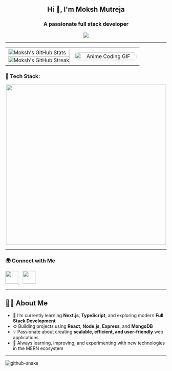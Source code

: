 <h2 align="center">Hi 👋, I'm Moksh Mutreja</h2>
<h3 align="center">A passionate full stack developer</h3>

<p align="center">
 <img src="https://readme-typing-svg.herokuapp.com?font=Fira+Code&pause=1000&color=F7971E&width=850&lines=MERN+Stack+Developer+%7C+React+%7C+Node.js+%7C+Express+%7C+MongoDB;Building+scalable+web+apps+with+clean+code;Integrating+frontend%2C+backend%2C+and+databases+seamlessly;Turning+ideas+into+interactive+digital+experiences" />
</p>

---

<table width="100%">
  <tr>
    <td width="50%" valign="top">
      <!-- GitHub stats on the left -->
      <a href="https://github.com/Moksh-Mutreja">
        <img src="https://github-readme-stats.vercel.app/api?username=Moksh-Mutreja&theme=radical&title_color=F7971E&icon_color=F7971E&show_icons=true&hide_border=true" alt="Moksh's GitHub Stats" width="100%" />
      </a>
      <br />
      <a href="https://github.com/Moksh-Mutreja">
        <img src="https://streak-stats.demolab.com/?user=Moksh-Mutreja&theme=radical&date_format=M%20j%5B%2C%20Y%5D&ring=F7971E&fire=F7971E&sideNums=F7971E&hide_border=true" alt="Moksh's GitHub Streak" width="100%" />
      </a>
    </td>
    <td width="50%" align="center" valign="middle" style="height: 100%;">
      <!-- Anime GIF auto-adjusted to fit -->
      <img src="https://github.com/user-attachments/assets/cf010e4b-13ab-45e1-84ad-d22f9019a8f1"
           alt="Anime Coding GIF"
           style="height: 100%; max-height: 400px; width: auto; object-fit: cover; border-radius: 10px;" />
    </td>
  </tr>
</table>




### 🧰 Tech Stack:

<div align="center">
<img src="https://skillicons.dev/icons?i=python,postman,cpp,git,github,html,css,javascript,react,tailwind,mongodb,typescript,nodejs,nextjs" width="500" />
</div>


---

### 🌍 Connect with Me

<p align="left">
  <a href="mailto:mokshmutreja23@gmail.com" target="_blank" style="margin-right: 10px;">
    <img src="https://img.shields.io/badge/Gmail-D14836?style=for-the-badge&logo=gmail&logoColor=white" height="40px" />
  </a>
  <a href="https://www.linkedin.com/in/moksh-mutreja-545b61340/" target="_blank" style="margin-right: 10px;">
    <img src="https://img.shields.io/badge/LinkedIn-0077B5?style=for-the-badge&logo=linkedin&logoColor=white" height="40px" />
  </a>

---


## 👨‍💻 About Me

- 🌱 I’m currently learning **Next.js**, **TypeScript**, and exploring modern **Full Stack Development**  
- ⚙️ Building projects using **React**, **Node.js**, **Express**, and **MongoDB**  
- 💡 Passionate about creating **scalable, efficient, and user-friendly** web applications   
- 🚀 Always learning, improving, and experimenting with new technologies in the MERN ecosystem  


---


<picture>
  <source media="(prefers-color-scheme: dark)" srcset="https://raw.githubusercontent.com/tobiasmeyhoefer/tobiasmeyhoefer/output/github-snake-dark.svg" />
  <source media="(prefers-color-scheme: light)" srcset="https://raw.githubusercontent.com/tobiasmeyhoefer/tobiasmeyhoefer/output/github-snake.svg" />
  <img alt="github-snake" src="https://raw.githubusercontent.com/tobiasmeyhoefer/tobiasmeyhoefer/output/github-snake.svg" />
</picture>
